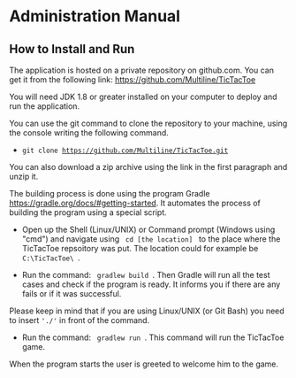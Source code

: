 # Administration Manual

## How to Install and Run
The application is hosted on a private repository on github.com. You can get it from the following link: https://github.com/Multiline/TicTacToe

You will need JDK 1.8 or greater installed on your computer to deploy and run the application.

You can use the git command to clone the repository to your machine, using the console writing the following command.

- <code>git clone https://github.com/Multiline/TicTacToe.git</code>

You can also download a zip archive using the link in the first paragraph and unzip it.

The building process is done using the program Gradle https://gradle.org/docs/#getting-started. It automates the process of building the program using a special script.
 
- Open up the Shell (Linux/UNIX) or Command prompt (Windows using "cmd") and navigate using <code> cd [the location] </code> to the place where the TicTacToe repsoitory was put. The location could for example be <code> C:\TicTacToe\ </code>. 

- Run the command: <code> gradlew build </code>. Then Gradle will run all the test cases and check if the program is ready. It informs you if there are any fails or if it was successful.

Please keep in mind that if you are using Linux/UNIX (or Git Bash) you need to insert <code>'./'</code> in front of the command.

- Run the command: <code> gradlew run </code>. 
This command will run the TicTacToe game.

When the program starts the user is greeted to welcome him to the game. 
